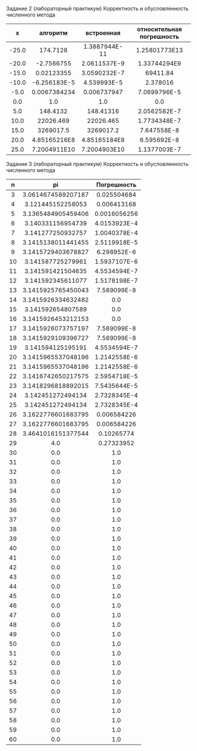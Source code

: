 Задание 2 (лабораторный практикум)
Корректность и обусловленность численного метода

|   x    |    алгоритм      |              встроенная   |   относительная погрешность |
|:------:|:----------------:|:-------------------------:|:----------------------------:|
|-25.0|174.7128|1.3887944E-11|1.25801773E13|
|-20.0|-2.7566755|2.0611537E-9|1.33744294E9|
|-15.0|0.02123355|3.0590232E-7|69411.84|
|-10.0|-6.256183E-5|4.539993E-5|2.378016|
|-5.0|0.0067384234|0.006737947|7.0699796E-5|
|0.0|1.0|1.0|0.0|
|5.0|148.4132|148.41316|2.0562582E-7|
|10.0|22026.469|22026.465|1.7734348E-7|
|15.0|3269017.5|3269017.2|7.647558E-8|
|20.0|4.85165216E8|4.85165184E8|6.595692E-8|
|25.0|7.2004911E10|7.2004903E10|1.1377003E-7|


Задание 3 (лабораторный практикум)
Корректность и обусловленность численного метода

|n|pi|Погрешность|
|:---:|:--------------------------:|:------------:|
|3|3.0614674589207187|0.025504684|
|4|3.121445152258053|0.006413168|
|5|3.1365484905459406|0.0016056256|
|6|3.140331156954739|4.0153923E-4|
|7|3.141277250932757|1.0040378E-4|
|8|3.1415138011441455|2.5119918E-5|
|9|3.1415729403678827|6.298952E-6|
|10|3.141587725279961|1.5937107E-6|
|11|3.141591421504635|4.5534594E-7|
|12|3.141592345611077|1.5178198E-7|
|13|3.1415925765450043|7.589099E-8|
|14|3.1415926334632482|0.0|
|15|3.141592654807589|0.0|
|16|3.1415926453212153|0.0|
|17|3.1415926073757197|7.589099E-8|
|18|3.1415929109396727|7.589099E-8|
|19|3.141594125195191|4.5534594E-7|
|20|3.1415965537048196|1.2142558E-6|
|21|3.1415965537048196|1.2142558E-6|
|22|3.1416742650217575|2.5954718E-5|
|23|3.1418296818892015|7.5435644E-5|
|24|3.142451272494134|2.7328345E-4|
|25|3.142451272494134|2.7328345E-4|
|26|3.1622776601683795|0.006584226|
|27|3.1622776601683795|0.006584226|
|28|3.4641016151377544|0.10265774|
|29|4.0|0.27323952|
|30|0.0|1.0|
|31|0.0|1.0|
|32|0.0|1.0|
|33|0.0|1.0|
|34|0.0|1.0|
|35|0.0|1.0|
|36|0.0|1.0|
|37|0.0|1.0|
|38|0.0|1.0|
|39|0.0|1.0|
|40|0.0|1.0|
|41|0.0|1.0|
|42|0.0|1.0|
|43|0.0|1.0|
|44|0.0|1.0|
|45|0.0|1.0|
|46|0.0|1.0|
|47|0.0|1.0|
|48|0.0|1.0|
|49|0.0|1.0|
|50|0.0|1.0|
|51|0.0|1.0|
|52|0.0|1.0|
|53|0.0|1.0|
|54|0.0|1.0|
|55|0.0|1.0|
|56|0.0|1.0|
|57|0.0|1.0|
|58|0.0|1.0|
|59|0.0|1.0|
|60|0.0|1.0|
